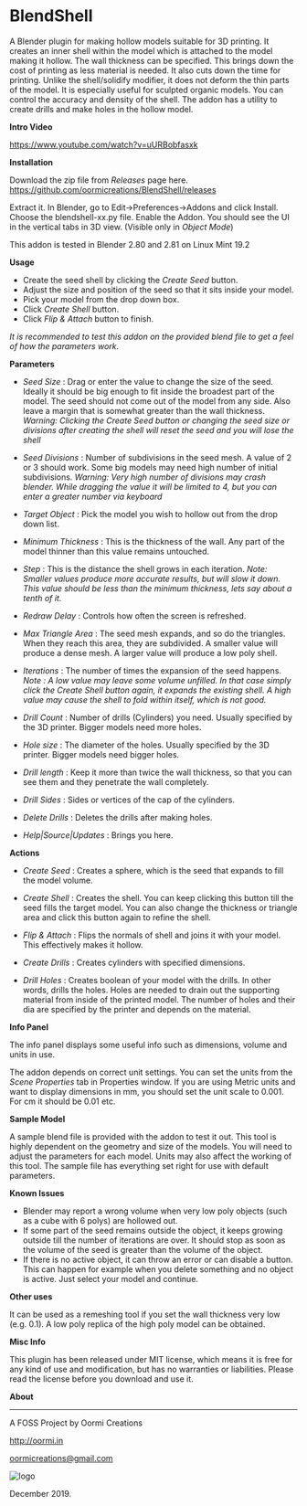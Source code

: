 # BlendShell
A Blender plugin for making hollow models suitable for 3D printing.
It creates an inner shell within the model which is attached to the model making it hollow. The wall thickness can be specified. This brings down the cost of printing as less material is needed. It also cuts down the time for printing. Unlike the shell/solidify modifier, it does not deform the thin parts of the model. It is especially useful for sculpted organic models.
You can control the accuracy and density of the shell.
The addon has a utility to create drills and make holes in the hollow model.

**Intro Video**

https://www.youtube.com/watch?v=uURBobfasxk


**Installation**

Download the zip file from *Releases* page here. 
https://github.com/oormicreations/BlendShell/releases

Extract it. In Blender, go to Edit->Preferences->Addons and click Install. Choose the blendshell-xx.py file. Enable the Addon. You should see the UI in the vertical tabs in 3D view. (Visible only in *Object Mode*)

This addon is tested in Blender 2.80 and 2.81 on Linux Mint 19.2

**Usage**

* Create the seed shell by clicking the *Create Seed* button.
* Adjust the size and position of the seed so that it sits inside your model.
* Pick your model from the drop down box.
* Click *Create Shell* button.
* Click *Flip & Attach* button to finish.

*It is recommended to test this addon on the provided blend file to get a feel of how the parameters work.*

**Parameters**

* *Seed Size* : Drag or enter the value to change the size of the seed. Ideally it should be big enough to fit inside the broadest part of the model. The seed should not come out of the model from any side. Also leave a margin that is somewhat greater than the wall thickness.
*Warning: Clicking the Create Seed button or changing the seed size or divisions after creating the shell will reset the seed and you will lose the shell*

* *Seed Divisions* : Number of subdivisions in the seed mesh. A value of 2 or 3 should work. Some big models may need high number of initial subdivisions.
*Warning: Very high number of divisions may crash blender. While dragging the value it will be limited to 4, but you can enter a greater number via keyboard*

* *Target Object* : Pick the model you wish to hollow out from the drop down list.

* *Minimum Thickness* : This is the thickness of the wall. Any part of the model thinner than this value remains untouched.

* *Step* : This is the distance the shell grows in each iteration.
*Note: Smaller values produce more accurate results, but will slow it down. This value should be less than the minimum thickness, lets say about a tenth of it.*

* *Redraw Delay* : Controls how often the screen is refreshed.

* *Max Triangle Area* : The seed mesh expands, and so do the triangles. When they reach this area, they are subdivided. A smaller value will produce a dense mesh. A larger value will produce a low poly shell.

* *Iterations* : The number of times the expansion of the seed happens. 
*Note : A low value may leave some volume unfilled. In that case simply click the *Create Shell* button again, it expands the existing shell. A high value may cause the shell to fold within itself, which is not good.*

* *Drill Count* : Number of drills (Cylinders) you need. Usually specified by the 3D printer. Bigger models need more holes.

* *Hole size* : The diameter of the holes. Usually specified by the 3D printer. Bigger models need bigger holes.

* *Drill length* : Keep it more than twice the wall thickness, so that you can see them and they penetrate the wall completely.

* *Drill Sides* : Sides or vertices of the cap of the cylinders. 

* *Delete Drills* : Deletes the drills after making holes.

* *Help|Source|Updates* : Brings you here.


**Actions**

* *Create Seed* : Creates a sphere, which is the seed that expands to fill the model volume.

* *Create Shell* : Creates the shell. You can keep clicking this button till the seed fills the target model. You can also change the thickness or triangle area and click this button again to refine the shell.

* *Flip & Attach* : Flips the normals of shell and joins it with your model. This effectively makes it hollow.

* *Create Drills* : Creates cylinders with specified dimensions.

* *Drill Holes* : Creates boolean of your model with the drills. In other words, drills the holes. Holes are needed to drain out the supporting material from inside of the printed model. The number of holes and their dia are specified by the printer and depends on the material.

**Info Panel**

The info panel displays some useful info such as dimensions, volume and units in use.

The addon depends on correct unit settings. You can set the units from the *Scene Properties* tab in Properties window. If you are using Metric units and want to display dimensions in mm, you should set the unit scale to 0.001. For cm it should be 0.01 etc.

**Sample Model**

A sample blend file is provided with the addon to test it out. This tool is highly dependent on the geometry and size of the models. You will need to adjust the parameters for each model. Units may also affect the working of this tool. The sample file has everything set right for use with default parameters.

**Known Issues**

* Blender may report a wrong volume when very low poly objects (such as a cube with 6 polys) are hollowed out.  
* If some part of the seed remains outside the object, it keeps growing outside till the number of iterations are over. It should stop as soon as the volume of the seed is greater than the volume of the object.
* If there is no active object, it can throw an error or can disable a button. This can happen for example when you delete something and no object is active. Just select your model and continue.

**Other uses**

It can be used as a remeshing tool if you set the wall thickness very low (e.g. 0.1). A low poly replica of the high poly model can be obtained.

**Misc Info**

This plugin has been released under MIT license, which means it is free for any kind of use and modification, but has no warranties or liabilities. Please read the license before you download and use it. 

**About**


---

A FOSS Project by Oormi Creations

http://oormi.in

oormicreations@gmail.com


![logo](https://oormi.in/software/cbp/images/OormiLogo.png)

December 2019.
